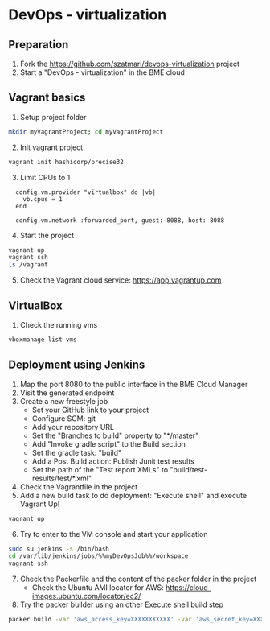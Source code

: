 # DevOps - virtualization

## Preparation
1. Fork the https://github.com/szatmari/devops-virtualization project
2. Start a "DevOps - virtualization" in the BME cloud

## Vagrant basics

1. Setup project folder
```bash
mkdir myVagrantProject; cd myVagrantProject
```
2. Init vagrant project
```bash
vagrant init hashicorp/precise32
```
3. Limit CPUs to 1
```
  config.vm.provider "virtualbox" do |vb| 
    vb.cpus = 1
  end 
```
```
  config.vm.network :forwarded_port, guest: 8088, host: 8088
```

4. Start the project
```bash
vagrant up
vagrant ssh
ls /vagrant
```
5. Check the Vagrant cloud service: https://app.vagrantup.com

## VirtualBox

1. Check the running vms
```bash
vboxmanage list vms
```

## Deployment using Jenkins

1. Map the port 8080 to the public interface in the BME Cloud Manager
2. Visit the generated endpoint 
3. Create a new freestyle job
   - Set your GitHub link to your project
   - Configure SCM: git
   - Add your repository URL
   - Set the "Branches to build" property to "*/master"
   - Add "Invoke gradle script" to the Build section
   - Set the gradle task: "build"
   - Add a Post Build action: Publish Junit test results
   - Set the path of the "Test report XMLs" to "build/test-results/test/*.xml"
4. Check the Vagrantfile in the project
5. Add a new build task to do deployment: "Execute shell" and execute Vagrant Up!
```bash
vagrant up
```
6. Try to enter to the VM console and start your application
```bash
sudo su jenkins -s /bin/bash
cd /var/lib/jenkins/jobs/%%myDevOpsJob%%/workspace
vagrant ssh
``` 
7. Check the Packerfile and the content of the packer folder in the project
   - Check the Ubuntu AMI locator for AWS: https://cloud-images.ubuntu.com/locator/ec2/
8. Try the packer builder using an other Execute shell build step
```bash
packer build -var 'aws_access_key=XXXXXXXXXXX' -var 'aws_secret_key=XXXXXXXXXXXXX' Packerfile
```

